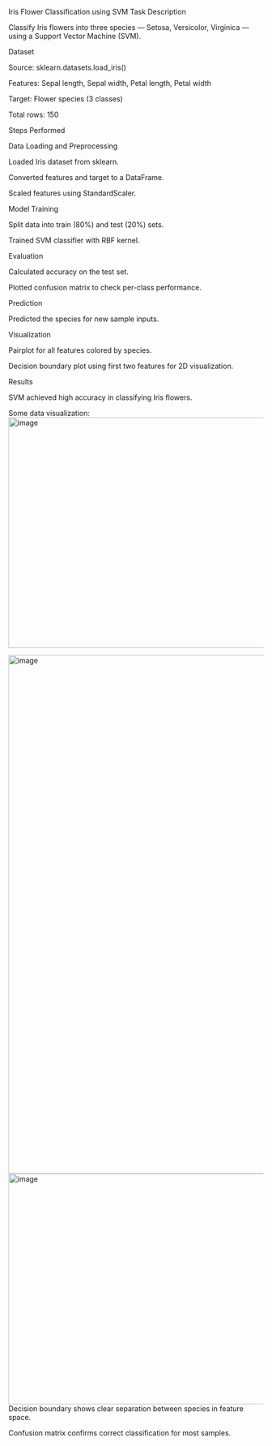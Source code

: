 Iris Flower Classification using SVM
Task Description

Classify Iris flowers into three species — Setosa, Versicolor, Virginica — using a Support Vector Machine (SVM).

Dataset

Source: sklearn.datasets.load_iris()

Features: Sepal length, Sepal width, Petal length, Petal width

Target: Flower species (3 classes)

Total rows: 150

Steps Performed

Data Loading and Preprocessing

Loaded Iris dataset from sklearn.

Converted features and target to a DataFrame.

Scaled features using StandardScaler.

Model Training

Split data into train (80%) and test (20%) sets.

Trained SVM classifier with RBF kernel.

Evaluation

Calculated accuracy on the test set.

Plotted confusion matrix to check per-class performance.

Prediction

Predicted the species for new sample inputs.

Visualization

Pairplot for all features colored by species.

Decision boundary plot using first two features for 2D visualization.

Results

SVM achieved high accuracy in classifying Iris flowers.

Some data visualization:
<img width="565" height="455" alt="image" src="https://github.com/user-attachments/assets/3749afaf-1353-4949-87e6-088de4231ac9" />

<img width="1112" height="1023" alt="image" src="https://github.com/user-attachments/assets/b9b742ce-a852-44e5-a858-0b49e606255a" />

<img width="557" height="455" alt="image" src="https://github.com/user-attachments/assets/05c30226-3d43-4ee4-8258-40b5bc4c3694" />
Decision boundary shows clear separation between species in feature space.

Confusion matrix confirms correct classification for most samples.
